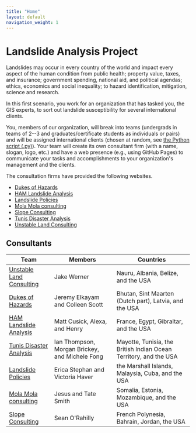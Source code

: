 ```yaml
---
title: "Home"
layout: default
navigation_weight: 1
---
```


# Landslide Analysis Project
Landslides may occur in every country of the world and impact every aspect of the human condition from public health; property value, taxes, and insurance; government spending, national aid, and political agendas; ethics, economics and social inequality; to hazard identification, mitigation, science and research.

In this first scenario, you work for an organization that has tasked you, the GIS experts, to sort out landslide susceptibility for several international clients.

You, members of our organization, will break into teams (undergrads in teams of 2--3 and graduates/certificate students as individuals or pairs) and will be assigned international clients (chosen at random, see [the Python script (.py)](/assets/random_country_generator.py)).
Your team will create its own consultant firm (with a name, slogan, logo, etc.) and have a web presence (e.g., using GitHub Pages) to communicate your tasks and accomplishments to your organization's management and the clients.

The consultation firms have provided the following websites.

- [Dukes of Hazards](https://giraffename.github.io/)
- [HAM Landslide Analysis](https://hamlandslideanalysis.weebly.com/)
- [Landslide Policies](https://edgeworth-consulting.github.io/Landslide-Policies/)
- [Mola Mola consulting](https://molamolaconsulting.github.io/)
- [Slope Consulting](https://slopeconsulting.github.io/)
- [Tunis Disaster Analysis](https://tunisda.weebly.com/)
- [Unstable Land Consulting](https://unstable-ground-consulting.github.io/Landslide-Susceptibility/)


## Consultants

| Team | Members | Countries |
| ---- | ------- | --------- |
| [Unstable Land Consulting](https://unstable-ground-consulting.github.io/Landslide-Susceptibility/) | Jake Werner | Nauru, Albania, Belize, and the USA |
| [Dukes of Hazards](https://giraffename.github.io/) | Jeremy Elkayam and Colleen Scott | Bhutan, Sint Maarten (Dutch part), Latvia, and the USA |
| [HAM Landslide Analysis](https://hamlandslideanalysis.weebly.com/) | Matt Cusick, Alexa, and Henry | France, Egypt, Gibraltar, and the USA |
| [Tunis Disaster Analysis](https://tunisda.weebly.com/) | Ian Thompson, Morgan Brickey, and Michele Fong | Mayotte, Tunisia, the British Indian Ocean Territory, and the USA |
| [Landslide Policies](https://edgeworth-consulting.github.io/Landslide-Policies/) | Erica Stephan and Victoria Haver | the Marshall Islands, Malaysia, Cuba, and the USA |
| [Mola Mola consulting](https://molamolaconsulting.github.io/) | Jesus and Tate Smith | Somalia, Estonia, Mozambique, and the USA |
| [Slope Consulting](https://slopeconsulting.github.io/) | Sean O'Rahilly | French Polynesia, Bahrain, Jordan, the USA |
